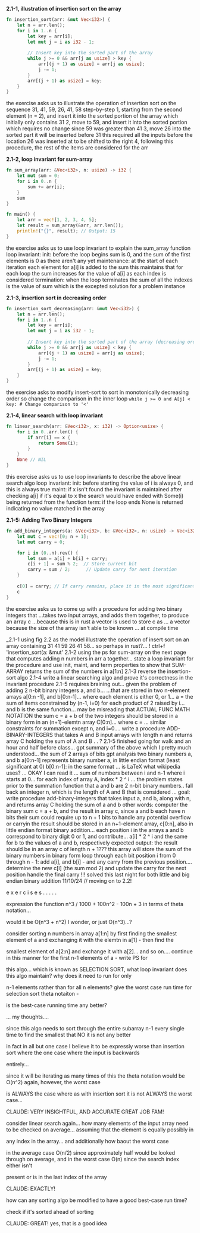 **2.1-1, illustration of insertion sort on the array**
```rust
fn insertion_sort(arr: &mut Vec<i32>) {
    let n = arr.len();
    for i in 1..n {
        let key = arr[i];
        let mut j = i as i32 - 1;
        
        // Insert key into the sorted part of the array
        while j >= 0 && arr[j as usize] > key {
            arr[(j + 1) as usize] = arr[j as usize];
            j -= 1;
        }
        arr[(j + 1) as usize] = key;
    }
}
```
the exercise asks us to illustrate the operation of insertion sort on the sequence
	31, 41, 59, 26, 41, 58
		step-by-step
			1, starting from the second element (n = 2), and insert it into the sorted
				portion of the array which initially only contains 31
			2, move to 59, and insert it into the sorted portion which requires
				no change since 59 was greater than 41
			3, move 26 into the sorted part
				it will be inserted before 31
					this required all the inputs before the location 26
						was inserted at to be shifted to the right
			4, following this procedure, the rest of the items are considered for the arr
			
**2.1-2, loop invariant for sum-array**
```rust
fn sum_array(arr: &Vec<i32>, n: usize) -> i32 {
    let mut sum = 0;
    for i in 0..n {
        sum += arr[i];
    }
    sum
}

fn main() {
    let arr = vec![1, 2, 3, 4, 5];
    let result = sum_array(&arr, arr.len());
    println!("{}", result); // Output: 15
}
```
the exercise asks us to use loop invariant to explain the sum_array function
	loop invariant:
		init:
			before the loop begins sum is 0, and the sum of the first elements
				is 0 as there aren't any yet
		maintenance:
			at the start of each iteration each element for a[i] is added to the sum
				this maintains that for each loop the sum increases for the
					value of a[i] as each index is considered
		termination:
			when the loop terminates the sum of all the indexes is the value of sum
				which is the excepted solution for a problem instance

**2.1-3, insertion sort in decreasing order**
```rust
fn insertion_sort_decreasing(arr: &mut Vec<i32>) {
    let n = arr.len();
    for i in 1..n {
        let key = arr[i];
        let mut j = i as i32 - 1;
        
        // Insert key into the sorted part of the array (decreasing order)
        while j >= 0 && arr[j as usize] < key {
            arr[(j + 1) as usize] = arr[j as usize];
            j -= 1;
        }
        arr[(j + 1) as usize] = key;
    }
}
```
the exercise asks 
	to modify insert-sort to sort in monotonically decreasing order
		so change the comparison in the inner loop
			`while j >= 0 and A[j] < key: # Change comparison to '<'`
			
**2.1-4, linear search with loop invariant**
```rust
fn linear_search(arr: &Vec<i32>, x: i32) -> Option<usize> {
    for i in 0..arr.len() {
        if arr[i] == x {
            return Some(i);
        }
    }
    None // NIL
}
```
this exercise asks us to use loop invariants to describe the above linear search algo
	loop invariant:
		init:
			before starting the value of i is always 0, and this is always true
		maint:
				if x isn't found the invariant is maintained after checking a[i]
					if it's equal to x the search would have ended
						with Some(i) being returned from the function
		term:
			if the loop ends None is returned indicating no value matched in the array

**2.1-5: Adding Two Binary Integers**
```rust
fn add_binary_integers(a: &Vec<i32>, b: &Vec<i32>, n: usize) -> Vec<i32> {
    let mut c = vec![0; n + 1];
    let mut carry = 0;

    for i in (0..n).rev() {
        let sum = a[i] + b[i] + carry;
        c[i + 1] = sum % 2;  // Store current bit
        carry = sum / 2;      // Update carry for next iteration
    }
    
    c[0] = carry; // If carry remains, place it in the most significant bit
    c
}
```
the exercise asks us to come up with a procedure for adding two binary integers that
	...takes two input arrays, and adds them together, to produce an array c
		...because this is in rust a vector is used to store c as
			... a vector because the size of the array isn't able to be known 
				... at compile time
				















_2.1-1 using fig 2.2 as the model illustrate the operation of insert sort on an array containing 31 41 59 26 41 58... so perhaps in rust?...
! ctrl+f 'insertion_sort(a: &mut'
2.1-2 using the ps for sum-array on the next page that computes adding n numbers in arr a together... state a loop invariant for the procedure
and use init, maint, and term properties to show that SUM-ARRAY returns the sum of the numbers in a[1:n]
2.1-3 reverse the insertion-sort algo
2.1-4 write a linear searching algo and prove it's correctness in the invariant procedure
2.1-5 requires braining out...
given the problem of adding 2 n-bit binary integers a, and b...
...that are stored in two n-element arrays a[0:n -1], and b[0:n-1]...
where each element is either 0, or 1...
a = the sum of items constrained by (n-1, i=0) for each product of 2 raised by i...
and b is the same function... may be misreading that ACTUAL FUNC MATH NOTATION
the sum c = a + b of the two integers should be stored in a binary form in an (n+1)-elemtn array C[0:n]...
where c = ... similar constraints for summation except n, and i=0....
write a procedure ADD-BINARY-INTEGERS that takes A and B input arrays with length n
and returns array C holding the sum of A and B . . ?
2.1-5 finished going for walk and an hour and half before class...
gpt summary of the above which I pretty much understood... the sum of 2 arrays of bits
gpt analysis
two binary numbers a, and b
a[0:n-1] represents binary number a, in little endian format (least significant at 0)
b[0:n-1]: in the same format
... is LaTeX what wikipedia uses?
... OKAY I can read it
... sum of numbers between i and n-1 where i starts at 0...
for each index of array A, index * 2 ^ i
... the problem states prior to the summation function that a and b
are 2 n-bit binary numbers.. fall back
an integer n, which is the length of A and B that is considered
...
goal: write procedure add-binary-integers that takes input a, and b, along with n, and returns array C holding
the sum of a and b
other words: computer the binary sum c = a + b, and the result in array c,
since a and b each have n bits their sum could require up to n + 1 bits to handle any potential
overflow or carryin
the result should be stored in an n+1-element array, c[0:n], also in little endian format
binary addition...
each position i in the arrays a and b correspond to binary digit 0 or 1, and contribute...
a[i] * 2 ^ i and the same for b to the values of a and b, respectively
expected output:
the result should be in an array c of length n + 1???
this array will store the sum of the binary numbers in binary form
loop through each bit position i from 0 through n - 1:
add a[i], and b[i] - and any carry from the previous position....
determine the new c[i] (the sum mod 2) and update the carry for
the next position
handle the final carry
!!! solved this last night for both little and big endian binary addition 11/10/24
// moving on to 2.2!

e x e r c i s e s . . . . .

expression the function n^3 / 1000 + 100n^2 - 100n + 3 in terms of theta notation...

would it be O(n^3 + n^2) I wonder, or just O(n^3)...?

  

consider sorting n numbers in array a[1:n] by first finding the smallest element of a and exchanging it with the elemtn in a[1] - then find the

smallest element of a[2:n] and exchange it with a[2]... and so on.... continue in this manner for the first n-1 elements of a - write PS for

this algo... which is known as SELECTION SORT, what loop invariant does this algo maintain? why does it need to run for only

n-1 elements rather than for all n elements? give the worst case run time for selection sort theta notaiton -

is the best-case running time any better?

... my thoughts....

since this algo needs to sort through the entire subarray n-1 every single time to find the smallest that NO it is not any better

in fact in all but one case I believe it to be expressly worse than insertion sort where the one case where the input is backwards

entirely...

since it will be iterating as many times of this the theta notation would be O(n^2) again, however, the worst case

is ALWAYS the case where as with insertion sort it is not ALWAYS the worst case...

CLAUDE: VERY INSIGHTFUL, AND ACCURATE GREAT JOB FAM!

consider linear search again... how many elements of the input array need to be checked on average... assuming that the element is equally possibly in

any index in the array... and additionally how baout the worst case

in the average case O(n/2) since approximately half would be looked through on average, and in the worst case O(n) since the search index either isn't

present or is in the last index of the array

CLAUDE: EXACTLY!

how can any sorting algo be modified to have a good best-case run time?

check if it's sorted ahead of sorting

CLAUDE: GREAT! yes, that is a good idea